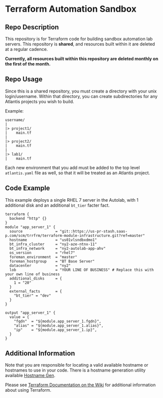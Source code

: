 # Terraform Automation Sandbox

## Repo Description
This repository is for Terraform code for building sandbox automation lab servers.
This repository is **shared**, and resources built within it are deleted at a regular
cadence.

**Currently, all resources built within this repository are deleted monthly on the
first of the month.**

## Repo Usage
Since this is a shared repository, you must create a directory with your unix login/username.
Within that directory, you can create subdirectories for any Atlantis projects you wish
to build.

Example:
```
username/
|
|> project1/
|    main.tf
|
|> project2/
|    main.tf
|
|> lab1/
|    main.tf
```

Each new environment that you add must be added to the top level `atlantis.yaml` file as well,
so that it will be treated as an Atlantis project.

## Code Example
This example deploys a single RHEL 7 server in the Autolab, with 1 additional disk and an
additional `bt_tier` facter fact.

```hcl
terraform {
  backend "http" {}
}
module "app_server_1" {
  source               = "git::https://us-pr-stash.saas-p.com/scm/trrfrm/terraform-module-infrastructure.git?ref=master"
  hostname             = "us01vlsndbxdmo1"
  bt_infra_cluster     = "ny2-aze-ntnx-11"
  bt_infra_network     = "ny2-autolab-app-ahv"
  os_version           = "rhel7"
  foreman_environment  = "master"
  foreman_hostgroup    = "BT Base Server"
  datacenter           = "ny2"
  lob                  = "YOUR LINE OF BUSINESS" # Replace this with your own line of business
  additional_disks     = {
    1 = "20"
  }
  external_facts       = {
    "bt_tier" = "dev"
  }
}

output "app_server_1" {
  value = {
    "fqdn"  = "${module.app_server_1.fqdn}",
    "alias" = "${module.app_server_1.alias}",
    "ip"    = "${module.app_server_1.ip}",
  }
}
```

## Additional Information

Note that you are responsible for locating a valid available hostname or hostnames to use in your code.  There is a hostname generation utility available [Hostname Gen](https://us-pr-stash.saas-p.com/projects/INFAPP/repos/hostgen/browse).

Please see [Terraform Documentation on the Wiki](https://confluence.bottomline.tech/display/CEA/Terraform) for additional information about using Terraform.
